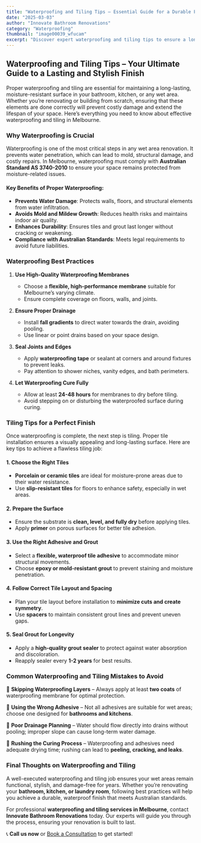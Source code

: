 ```yaml
---
title: "Waterproofing and Tiling Tips – Essential Guide for a Durable Finish"
date: "2025-03-03"
author: "Innovate Bathroom Renovations"
category: "Waterproofing"
thumbnail: "image00039_wfucam"
excerpt: "Discover expert waterproofing and tiling tips to ensure a long-lasting, moisture-resistant finish for your bathroom and kitchen in Melbourne. Learn best practices, materials, and common mistakes to avoid."
---
```


## Waterproofing and Tiling Tips – Your Ultimate Guide to a Lasting and Stylish Finish

Proper waterproofing and tiling are essential for maintaining a long-lasting, moisture-resistant surface in your bathroom, kitchen, or any wet area. Whether you’re renovating or building from scratch, ensuring that these elements are done correctly will prevent costly damage and extend the lifespan of your space. Here’s everything you need to know about effective waterproofing and tiling in Melbourne.

### Why Waterproofing is Crucial

Waterproofing is one of the most critical steps in any wet area renovation. It prevents water penetration, which can lead to mold, structural damage, and costly repairs. In Melbourne, waterproofing must comply with **Australian Standard AS 3740-2010** to ensure your space remains protected from moisture-related issues.

#### Key Benefits of Proper Waterproofing:
- **Prevents Water Damage**: Protects walls, floors, and structural elements from water infiltration.
- **Avoids Mold and Mildew Growth**: Reduces health risks and maintains indoor air quality.
- **Enhances Durability**: Ensures tiles and grout last longer without cracking or weakening.
- **Compliance with Australian Standards**: Meets legal requirements to avoid future liabilities.

### Waterproofing Best Practices

1. **Use High-Quality Waterproofing Membranes**
   - Choose a **flexible, high-performance membrane** suitable for Melbourne’s varying climate.
   - Ensure complete coverage on floors, walls, and joints.

2. **Ensure Proper Drainage**
   - Install **fall gradients** to direct water towards the drain, avoiding pooling.
   - Use linear or point drains based on your space design.

3. **Seal Joints and Edges**
   - Apply **waterproofing tape** or sealant at corners and around fixtures to prevent leaks.
   - Pay attention to shower niches, vanity edges, and bath perimeters.

4. **Let Waterproofing Cure Fully**
   - Allow at least **24-48 hours** for membranes to dry before tiling.
   - Avoid stepping on or disturbing the waterproofed surface during curing.

### Tiling Tips for a Perfect Finish

Once waterproofing is complete, the next step is tiling. Proper tile installation ensures a visually appealing and long-lasting surface. Here are key tips to achieve a flawless tiling job:

#### 1. **Choose the Right Tiles**
   - **Porcelain or ceramic tiles** are ideal for moisture-prone areas due to their water resistance.
   - Use **slip-resistant tiles** for floors to enhance safety, especially in wet areas.

#### 2. **Prepare the Surface**
   - Ensure the substrate is **clean, level, and fully dry** before applying tiles.
   - Apply **primer** on porous surfaces for better tile adhesion.

#### 3. **Use the Right Adhesive and Grout**
   - Select a **flexible, waterproof tile adhesive** to accommodate minor structural movements.
   - Choose **epoxy or mold-resistant grout** to prevent staining and moisture penetration.

#### 4. **Follow Correct Tile Layout and Spacing**
   - Plan your tile layout before installation to **minimize cuts and create symmetry**.
   - Use **spacers** to maintain consistent grout lines and prevent uneven gaps.

#### 5. **Seal Grout for Longevity**
   - Apply a **high-quality grout sealer** to protect against water absorption and discoloration.
   - Reapply sealer every **1-2 years** for best results.

### Common Waterproofing and Tiling Mistakes to Avoid

🚫 **Skipping Waterproofing Layers** – Always apply at least **two coats** of waterproofing membrane for optimal protection.

🚫 **Using the Wrong Adhesive** – Not all adhesives are suitable for wet areas; choose one designed for **bathrooms and kitchens**.

🚫 **Poor Drainage Planning** – Water should flow directly into drains without pooling; improper slope can cause long-term water damage.

🚫 **Rushing the Curing Process** – Waterproofing and adhesives need adequate drying time; rushing can lead to **peeling, cracking, and leaks**.

### Final Thoughts on Waterproofing and Tiling

A well-executed waterproofing and tiling job ensures your wet areas remain functional, stylish, and damage-free for years. Whether you’re renovating your **bathroom, kitchen, or laundry room**, following best practices will help you achieve a durable, waterproof finish that meets Australian standards.

For professional **waterproofing and tiling services in Melbourne**, contact **Innovate Bathroom Renovations** today. Our experts will guide you through the process, ensuring your renovation is built to last.

📞 **Call us now** or [Book a Consultation](/contact) to get started!

